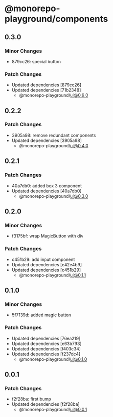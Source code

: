 # @monorepo-playground/components

## 0.3.0

### Minor Changes

- 879cc26: special button

### Patch Changes

- Updated dependencies [879cc26]
- Updated dependencies [71b2348]
  - @monorepo-playground/ui@0.9.0

## 0.2.2

### Patch Changes

- 3905a98: remove redundant components
- Updated dependencies [3905a98]
  - @monorepo-playground/ui@0.4.0

## 0.2.1

### Patch Changes

- 40a7db0: added box 3 component
- Updated dependencies [40a7db0]
  - @monorepo-playground/ui@0.3.0

## 0.2.0

### Minor Changes

- f3175bf: wrap MagicButton with div

### Patch Changes

- c451b29: add input component
- Updated dependencies [e42e4b9]
- Updated dependencies [c451b29]
  - @monorepo-playground/ui@0.1.1

## 0.1.0

### Minor Changes

- 5f7139d: added magic button

### Patch Changes

- Updated dependencies [76ea219]
- Updated dependencies [e63b793]
- Updated dependencies [f403c34]
- Updated dependencies [f237dc4]
  - @monorepo-playground/ui@0.1.0

## 0.0.1

### Patch Changes

- f2f28ba: first bump
- Updated dependencies [f2f28ba]
  - @monorepo-playground/ui@0.0.1
